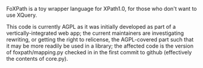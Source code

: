 
FoXPath is a toy wrapper language for XPath1.0, for those who don't want
to use XQuery.

This code is currently AGPL as it was initially developed as part of a
vertically-integrated web app; the current maintainers are investigating
rewriting, or getting the right to relicense, the AGPL-covered part such
that it may be more readily be used in a library; the affected code is
the version of foxpath/mapping.py checked in in the first commit to github
(effectively the contents of core.py).
